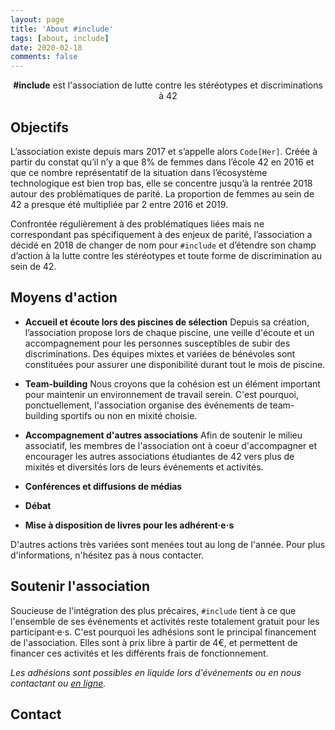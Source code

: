 ```yaml
---
layout: page
title: 'About #include'
tags: [about, include]
date: 2020-02-18
comments: false
---
```

    
<center><b>&#35;include</b> est l'association de lutte contre les stéréotypes et discriminations à 42</center>


## Objectifs

L’association existe depuis mars 2017 et s’appelle alors `Code[Her]`.
Créée à partir du constat qu’il n’y a que 8% de femmes dans l’école 42 en 2016 et que ce nombre représentatif de la situation dans l’écosystème technologique est bien trop bas, elle se concentre jusqu’à la rentrée 2018 autour des problématiques de parité.
La proportion de femmes au sein de 42 a presque été multipliée par 2 entre 2016 et 2019.

Confrontée régulièrement à des problématiques liées mais ne correspondant pas spécifiquement à des enjeux de parité, l’association a décidé en 2018 de changer de nom pour `#include` et d’étendre son champ d’action à la lutte contre les stéréotypes et toute forme de discrimination au sein de 42.


## Moyens d'action

* **Accueil et écoute lors des piscines de sélection**
Depuis sa création, l’association propose lors de chaque piscine, une veille d'écoute et un accompagnement pour les personnes susceptibles de subir des discriminations.
Des équipes mixtes et variées de bénévoles sont constituées pour assurer une disponibilité durant tout le mois de piscine.

* **Team-building** 
Nous croyons que la cohésion est un élément important pour maintenir un environnement de travail serein.
C'est pourquoi, ponctuellement, l'association organise des événements de team-building sportifs ou non en mixité choisie.

* **Accompagnement d'autres associations**
Afin de soutenir le milieu associatif, les membres de l'association ont à coeur d'accompagner et encourager les autres associations étudiantes de 42 vers plus de mixités et diversités lors de leurs événements et activités.

* **Conférences et diffusions de médias**
* **Débat**
* **Mise à disposition de livres pour les adhérent·e·s**

D'autres actions très variées sont menées tout au long de l'année. 
Pour plus d'informations, n'hésitez pas à nous contacter.

## Soutenir l'association
Soucieuse de l'intégration des plus précaires, `#include` tient à ce que l'ensemble de ses événements et activités reste totalement gratuit pour les participant·e·s.
C'est pourquoi les adhésions sont le principal financement de l'association.
Elles sont à prix libre à partir de 4€, et permettent de financer ces activités et les différents frais de fonctionnement.

_Les adhésions sont possibles en liquide lors d'événements ou en nous contactant ou [en ligne](https://www.helloasso.com/associations/include/adhesions/adhesion-2019)._



## Contact
<h3 class="" style="font-size:30px;">
    <a class="social-btn" href="mailto:contact@42include.me" target="_blank" rel="noopener noreferrer"><i class="fa fa-fw fa-envelope-square"></i></a>
    <a class="social-btn" href="http://instagram.com/42include" target="_blank" rel="noopener noreferrer"><i class="fa fa-fw fa-instagram"></i></a>
</h3>
